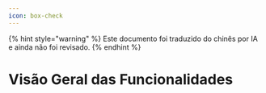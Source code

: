 ```yaml
---
icon: box-check
---
```


{% hint style="warning" %}
Este documento foi traduzido do chinês por IA e ainda não foi revisado.
{% endhint %}

# Visão Geral das Funcionalidades